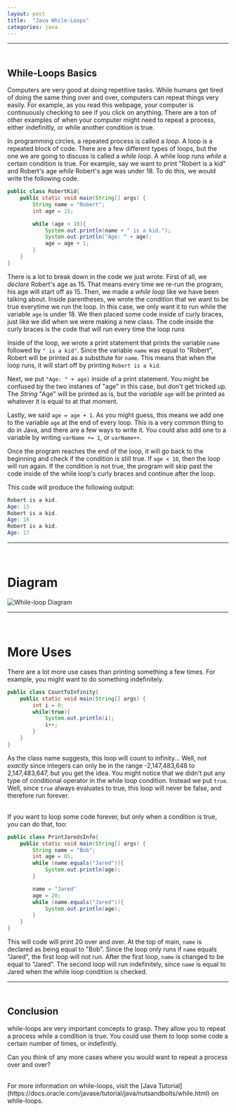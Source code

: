 ```yaml
---
layout: post
title:  "Java While-Loops"
categories: java
---
```

***
## <br/> While-Loops Basics

Computers are very good at doing repetitive tasks. While humans get tired of doing the same thing over and over, computers can repeat things very easily. For example, as you read this webpage, your computer is continuously checking to see if you click on anything. There are a ton of other examples of when your computer might need to repeat a process, either indefinitly, or while another condition is true. 


In programming circles, a repeated process is called a *loop*. A loop is a repeated block of code. There are a few different types of loops, but the one we are going to discuss is called a *while loop*. A while loop runs *while* a certain condition is true. For example, say we want to print "Robert is a kid" and Robert's age *while* Robert's age was under 18. To do this, we would write the following code.

```java
public class RobertKid{
    public static void main(String[] args) {
        String name = "Robert";
        int age = 15;

        while (age < 18){
            System.out.println(name + " is a kid.");
            System.out.println("Age: " + age);
            age = age + 1;
        }
    }
}
```

There is a lot to break down in the code we just wrote. First of all, we *declare* Robert's age as 15. That means every time we re-run the program, his age will start off as 15. Then, we made a *while loop* like we have been talking about. Inside parentheses, we wrote the condition that we want to be true everytime we run the loop. In this case, we only want it to run while the variable `age` is under 18. We then placed some code inside of curly braces, just like we did when we were making a new class. The code inside the curly braces is the code that will run every time the loop runs

Inside of the loop, we wrote a print statement that prints the variable `name` followed by `" is a kid"`. Since the variable `name` was equal to "Robert", Robert will be printed as a substitute for `name`. This means that when the loop runs, it will start off by printing `Robert is a kid`. 

Next, we put `"Age: " + age)` inside of a print statement. You might be confused by the two instanes of "age" in this case, but don't get tricked up. The *String* "Age" will be printed as is, but the *variable* `age` will be printed as whatever it is equal to at that moment.

Lastly, we said `age = age + 1`. As you might guess, this means we add one to the variable `age` at the end of every loop. This is a very common thing to do in Java, and there are a few ways to write it. You could also add one to a variable by writing `varName += 1`, or `varName++`.

Once the program reaches the end of the loop, it will go back to the beginning and check if the condition is still true. If `age < 18`, then the loop will run again. If the condition is not true, the program will skip past the code inside of the while loop's curly braces and continue after the loop.

This code will produce the following output:
```java
Robert is a kid.
Age: 15
Robert is a kid.
Age: 16
Robert is a kid.
Age: 17
```
***

# <br/> Diagram

![While-loop Diagram]({{site.baseurl}}\assets\images\tutorials\java\while-loops\WHILELOOP.jpg)

***

# <br/> More Uses

There are a lot more use cases than printing something a few times. For example, you might want to do something indefinitely.

```java
public class CountToInfinity{
    public static void main(String[] args) {
        int i = 0;
        while(true){
            System.out.println(i);
            i++;
        }
    }
}
```

As the class name suggests, this loop will count to infinity... Well, not *exactly* since integers can only be in the range -2,147,483,648 to 2,147,483,647, but you get the idea. You might notice that we didn't put any type of conditional operator in the while loop condition. Instead we put `true`. Well, since `true` always evaluates to true, this loop will never be false, and therefore run forever.

<br/>
If you want to loop some code forever, but only when a condition is true, you can do that, too:

```java
public class PrintJaredsInfo{
    public static void main(String[] args) {
        String name = "Bob";
        int age = 65;
        while (name.equals("Jared")){
            System.out.println(age);
        }

        name = "Jared"
        age = 20;
        while (name.equals("Jared")){
            System.out.println(age);
        }
    }
}
```

This will code will print 20 over and over. At the top of main, `name` is declared as being equal to "Bob". Since the loop only runs if `name` equals "Jared", the first loop will not run. After the first loop, `name` is changed to be equal to "Jared". The second loop will run indefinitely, since `name` is equal to Jared when the while loop condition is checked.

***
## <br/> Conclusion

while-loops are very important concepts to grasp. They allow you to repeat a process while a condition is true. You could use them to loop some code a certain number of times, or indefinitly.

Can you think of any more cases where you would want to repeat a process over and over?

<br/>
For more information on while-loops, visit the [Java Tutorial](https://docs.oracle.com/javase/tutorial/java/nutsandbolts/while.html) on while-loops.
